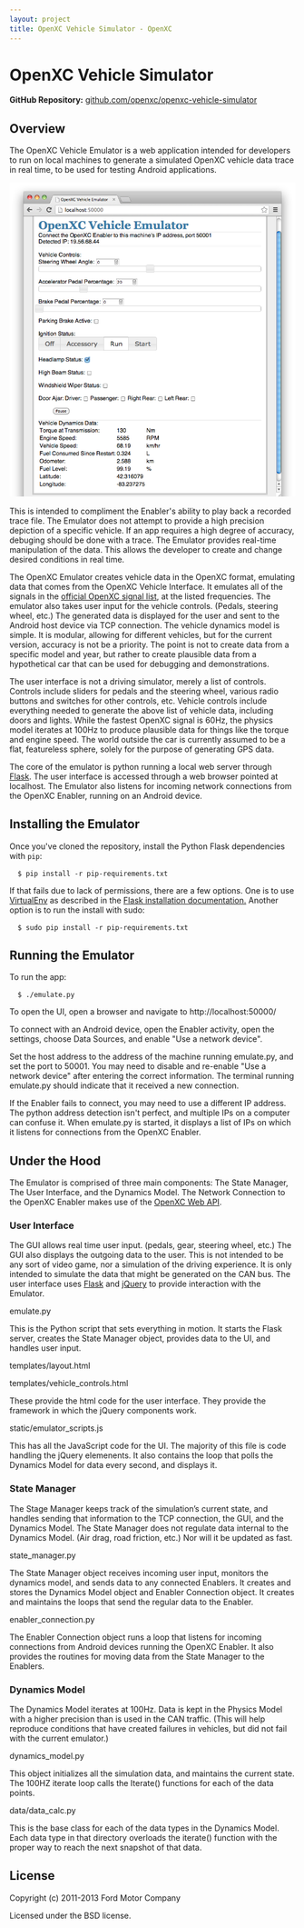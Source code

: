 ```yaml
---
layout: project
title: OpenXC Vehicle Simulator - OpenXC
---
```


<div class="page-header">
    <h1>OpenXC Vehicle Simulator</h1>
</div>

**GitHub Repository:** [github.com/openxc/openxc-vehicle-simulator][github-repo]

## Overview
The OpenXC Vehicle Emulator is a web application intended for developers to run
on local machines to generate a simulated OpenXC vehicle data trace in real
time, to be used for testing Android applications.

![Emulator screen shot](images/emulator-screen-shot.png)

This is intended to compliment the Enabler's ability to play back a recorded
trace file.  The Emulator does not attempt to provide a high precision depiction
of a specific vehicle.  If an app requires a high degree of accuracy, debuging
should be done with a trace.  The Emulator provides real-time manipulation of
the data.  This allows the developer to create and change desired conditions in
real time.

The OpenXC Emulator creates vehicle data in the OpenXC format, emulating data
that comes from the OpenXC Vehicle Interface.  It emulates all of the signals in
the
[official OpenXC signal list](/about/data-set.html),
at the listed frequencies.  The emulator also takes user input for the vehicle
controls.  (Pedals, steering wheel, etc.)  The generated data is displayed for
the user and sent to the Android host device via TCP connection.  The vehicle
dynamics model is simple.  It is modular, allowing for different vehicles, but
for the current version, accuracy is not be a priority. The point is not to
create data from a specific model and year, but rather to create plausible data
from a hypothetical car that can be used for debugging and demonstrations.

The user interface is not a driving simulator, merely a list of controls.
Controls include sliders for pedals and the steering wheel, various radio
buttons and switches for other controls, etc.  Vehicle controls include
everything needed to generate the above list of vehicle data, including doors
and lights.  While the fastest OpenXC signal is 60Hz, the physics model iterates
at 100Hz to produce plausible data for things like the torque and engine speed.
The world outside the car is currently assumed to be a flat, featureless sphere,
solely for the purpose of generating GPS data.

The core of the emulator is python running a local web server through
[Flask](http://flask.pocoo.org/docs/installation).  The user interface is
accessed through a web browser pointed at localhost.  The Emulator also listens
for incoming network connections from the OpenXC Enabler, running on an Android
device.

## Installing the Emulator
Once you've cloned the repository, install the Python Flask dependencies with
`pip`:

      $ pip install -r pip-requirements.txt

If that fails due to lack of permissions, there are a few options.  One is to
use [VirtualEnv](https://pypi.python.org/pypi/virtualenv) as described in the
[Flask installation documentation.](http://flask.pocoo.org/docs/installation/)
Another option is to run the install with sudo:

      $ sudo pip install -r pip-requirements.txt

## Running the Emulator
To run the app:

      $ ./emulate.py

To open the UI, open a browser and navigate to http://localhost:50000/

To connect with an Android device, open the Enabler activity, open the settings,
choose Data Sources, and enable "Use a network device".

Set the host address to the address of the machine running emulate.py, and set
the port to 50001. You may need to disable and re-enable "Use a network device"
after entering the correct information. The terminal running emulate.py should
indicate that it received a new connection.

If the Enabler fails to connect, you may need to use a different IP address.
The python address detection isn't perfect, and multiple IPs on a computer can
confuse it.  When emulate.py is started, it displays a list of IPs on which it
listens for connections from the OpenXC Enabler.

## Under the Hood
The Emulator is comprised of three main components:  The State Manager, The User
Interface, and the Dynamics Model.  The Network Connection to the OpenXC Enabler
makes use of the
[OpenXC Web API](https://github.com/openxc/web-logging-example#api).

### User Interface
The GUI allows real time user input.  (pedals, gear, steering wheel, etc.)  The
GUI also displays the outgoing data to the user.  This is not intended to be any
sort of video game, nor a simulation of the driving experience.  It is only
intended to simulate the data that might be generated on the CAN bus.  The user
interface uses [Flask](http://flask.pocoo.org/) and
[jQuery](http://jqueryui.com/) to provide interaction with the Emulator.

emulate.py

This is the Python script that sets everything in motion.  It starts the Flask
server, creates the State Manager object, provides data to the UI, and handles
user input.

templates/layout.html

templates/vehicle_controls.html

These provide the html code for the user interface.  They provide the framework
in which the jQuery components work.

static/emulator_scripts.js

This has all the JavaScript code for the UI.  The majority of this file is code
handling the jQuery elemenents.  It also contains the loop that polls the
Dynamics Model for data every second, and displays it.

### State Manager

The Stage Manager keeps track of the simulation’s current state, and handles
sending that information to the TCP connection, the GUI, and the Dynamics Model.
The State Manager does not regulate data internal to the Dynamics Model.  (Air
drag, road friction, etc.)  Nor will it be updated as fast.

state_manager.py

The State Manager object receives incoming user input, monitors the dynamics
model, and sends data to any connected Enablers.  It creates and stores the
Dynamics Model object and Enabler Connection object.  It creates and maintains
the loops that send the regular data to the Enabler.

enabler_connection.py

The Enabler Connection object runs a loop that listens for incoming connections
from Android devices running the OpenXC Enabler.  It also provides the routines
for moving data from the State Manager to the Enablers.

### Dynamics Model

The Dynamics Model iterates at 100Hz.  Data is kept in the Physics Model with a
higher precision than is used in the CAN traffic.  (This will help reproduce
conditions that have created failures in vehicles, but did not fail with the
current emulator.)

dynamics_model.py

This object initializes all the simulation data, and maintains the current
state.  The 100HZ iterate loop calls the Iterate() functions for each of the
data points.

data/data_calc.py

This is the base class for each of the data types in the Dynamics Model.  Each
data type in that directory overloads the iterate() function with the proper way
to reach the next snapshot of that data.

## License

Copyright (c) 2011-2013 Ford Motor Company

Licensed under the BSD license.

[github-repo]: https://github.com/openxc/openxc-vehicle-simulator

